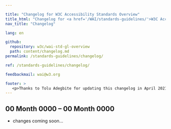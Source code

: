 ```yaml
---

title: "Changelog for W3C Accessibility Standards Overview"
title_html: "Changelog for <a href='/WAI/standards-guidelines/'>W3C Accessibility Standards Overview</a>"
nav_title: "Changelog"

lang: en

github:
  repository: w3c/wai-std-gl-overview
  path: content/changelog.md
permalink: /standards-guidelines/changelog/

ref: /standards-guidelines/changelog/

feedbackmail: wai@w3.org

footer: >
   <p>Thanks to Tolu Adegbite for updating this changelog in April 2021.</p>
---
```


## 00 Month 0000 – 00 Month 0000

* changes coming soon…
